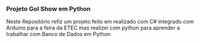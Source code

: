 ### Projeto Gol Show em Python
Neste Repositório refiz um projeto feito em realizado com C# integrado com Arduino para a feira da ETEC mas realizei com python para aprender a trabalhar com Banco de Dados em Python
